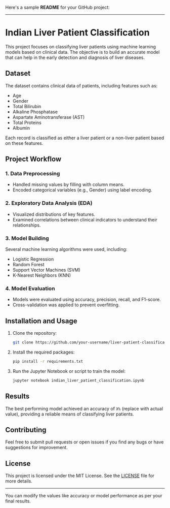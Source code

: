 Here's a sample **README** for your GitHub project:

---

# Indian Liver Patient Classification

This project focuses on classifying liver patients using machine learning models based on clinical data. The objective is to build an accurate model that can help in the early detection and diagnosis of liver diseases.

## Dataset

The dataset contains clinical data of patients, including features such as:

- Age
- Gender
- Total Bilirubin
- Alkaline Phosphatase
- Aspartate Aminotransferase (AST)
- Total Proteins
- Albumin

Each record is classified as either a liver patient or a non-liver patient based on these features.

## Project Workflow

### 1. Data Preprocessing
- Handled missing values by filling with column means.
- Encoded categorical variables (e.g., Gender) using label encoding.

### 2. Exploratory Data Analysis (EDA)
- Visualized distributions of key features.
- Examined correlations between clinical indicators to understand their relationships.

### 3. Model Building
Several machine learning algorithms were used, including:
- Logistic Regression
- Random Forest
- Support Vector Machines (SVM)
- K-Nearest Neighbors (KNN)

### 4. Model Evaluation
- Models were evaluated using accuracy, precision, recall, and F1-score.
- Cross-validation was applied to prevent overfitting.

## Installation and Usage

1. Clone the repository:

   ```bash
   git clone https://github.com/your-username/liver-patient-classification.git
   ```

2. Install the required packages:

   ```bash
   pip install -r requirements.txt
   ```

3. Run the Jupyter Notebook or script to train the model:

   ```bash
   jupyter notebook indian_liver_patient_classification.ipynb
   ```

## Results

The best performing model achieved an accuracy of `X%` (replace with actual value), providing a reliable means of classifying liver patients.

## Contributing

Feel free to submit pull requests or open issues if you find any bugs or have suggestions for improvement.

## License

This project is licensed under the MIT License. See the [LICENSE](LICENSE) file for more details.

---

You can modify the values like accuracy or model performance as per your final results.
